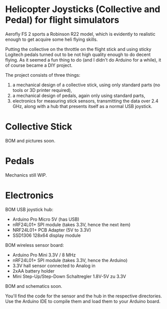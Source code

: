 # Helicopter Joysticks (Collective and Pedal) for flight simulators

Aerofly FS 2 sports a Robinson R22 model, which is evidently to realistic enough to get acquire some heli flying skills. 

Putting the collective on the throttle on the flight stick and using sticky Logitech pedals turned out to be not high quality enough to do decent flying. As it seemed a fun thing to do (and I didn't do Arduino for a while), it of course became a DIY project.

The project consists of three things:
1. a mechanical design of a collective stick, using only standard parts (no tools or 3D printer required),
2. a mechanical design of pedals, again only using standard parts,
3. electronics for measuring stick sensors, transmitting the data over 2.4 GHz, along with a hub that presents itself as a normal USB joystick.

# Collective Stick

BOM and pictures soon.

# Pedals 

Mechanics still WIP.

# Electronics

BOM USB joystick hub:
* Arduino Pro Micro 5V (has USB)
* nRF24L01+ SPI module (takes 3.3V, hence the next item)
* NRF24L01+ PCB Adapter (5V to 3.3V)
* SSD1306 128x64 display module

BOM wireless sensor board:
* Arduino Pro Mini 3.3V / 8 MHz
* nRF24L01+ SPI module (takes 3.3V, hence the Arduino)
* 3.3V hall sensor connected to Analog in
* 2xAA battery holder
* Mini Step-Up/Step-Down Schaltregler 1.8V-5V zu 3.3V

BOM and schematics soon.

You'll find the code for the sensor and the hub in the respective directories. Use the Arduino IDE to compile them and load them to your Arduino board.
